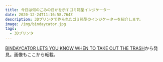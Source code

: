 ```yaml
---
title: 今日は何のごみの日かを示すゴミ箱型インジケーター
date: 2020-12-24T11:16:58.764Z
description: 3Dプリンタで作られたゴミ箱型のインジケーターを紹介します。
image: /img/bindaycator.jpg
tags:
  - 3Dプリンタ
---
```

[BINDAYCATOR LETS YOU KNOW WHEN TO TAKE OUT THE TRASH](https://hackaday.com/2020/01/23/bindaycator-lets-you-know-when-to-take-out-the-trash/)から発見。画像もここから転載。
